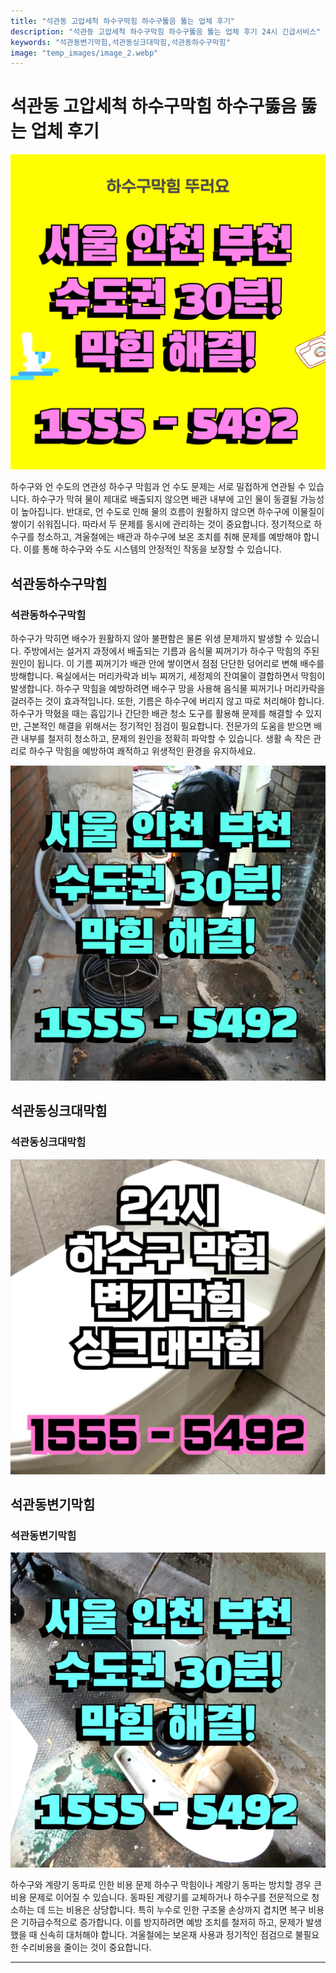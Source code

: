 ```yaml
---
title: "석관동 고압세척 하수구막힘 하수구뚫음 뚫는 업체 후기"
description: "석관동 고압세척 하수구막힘 하수구뚫음 뚫는 업체 후기 24시 긴급서비스"
keywords: "석관동변기막힘,석관동싱크대막힘,석관동하수구막힘"
image: "temp_images/image_2.webp"
---
```


# 석관동 고압세척 하수구막힘 하수구뚫음 뚫는 업체 후기

![석관동하수구막힘](temp_images/image_1.webp) 

하수구와 언 수도의 연관성
하수구 막힘과 언 수도 문제는 서로 밀접하게 연관될 수 있습니다. 하수구가 막혀 물이 제대로 배출되지 않으면 배관 내부에 고인 물이 동결될 가능성이 높아집니다. 반대로, 언 수도로 인해 물의 흐름이 원활하지 않으면 하수구에 이물질이 쌓이기 쉬워집니다. 따라서 두 문제를 동시에 관리하는 것이 중요합니다. 정기적으로 하수구를 청소하고, 겨울철에는 배관과 하수구에 보온 조치를 취해 문제를 예방해야 합니다. 이를 통해 하수구와 수도 시스템의 안정적인 작동을 보장할 수 있습니다.


## 석관동하수구막힘

### 석관동하수구막힘

하수구가 막히면 배수가 원활하지 않아 불편함은 물론 위생 문제까지 발생할 수 있습니다. 주방에서는 설거지 과정에서 배출되는 기름과 음식물 찌꺼기가 하수구 막힘의 주된 원인이 됩니다. 이 기름 찌꺼기가 배관 안에 쌓이면서 점점 단단한 덩어리로 변해 배수를 방해합니다. 욕실에서는 머리카락과 비누 찌꺼기, 세정제의 잔여물이 결합하면서 막힘이 발생합니다. 하수구 막힘을 예방하려면 배수구 망을 사용해 음식물 찌꺼기나 머리카락을 걸러주는 것이 효과적입니다. 또한, 기름은 하수구에 버리지 않고 따로 처리해야 합니다. 하수구가 막혔을 때는 흡입기나 간단한 배관 청소 도구를 활용해 문제를 해결할 수 있지만, 근본적인 해결을 위해서는 정기적인 점검이 필요합니다. 전문가의 도움을 받으면 배관 내부를 철저히 청소하고, 문제의 원인을 정확히 파악할 수 있습니다. 생활 속 작은 관리로 하수구 막힘을 예방하여 쾌적하고 위생적인 환경을 유지하세요.

![석관동하수구막힘](temp_images/image_5.webp) 



## 석관동싱크대막힘

### 석관동싱크대막힘

![석관동싱크대막힘](temp_images/image_3.webp) 



## 석관동변기막힘

### 석관동변기막힘

![석관동변기막힘](temp_images/image_9.webp) 

  하수구와 계량기 동파로 인한 비용 문제
하수구 막힘이나 계량기 동파는 방치할 경우 큰 비용 문제로 이어질 수 있습니다. 동파된 계량기를 교체하거나 하수구를 전문적으로 청소하는 데 드는 비용은 상당합니다. 특히 누수로 인한 구조물 손상까지 겹치면 복구 비용은 기하급수적으로 증가합니다. 이를 방지하려면 예방 조치를 철저히 하고, 문제가 발생했을 때 신속히 대처해야 합니다. 겨울철에는 보온재 사용과 정기적인 점검으로 불필요한 수리비용을 줄이는 것이 중요합니다.

---

